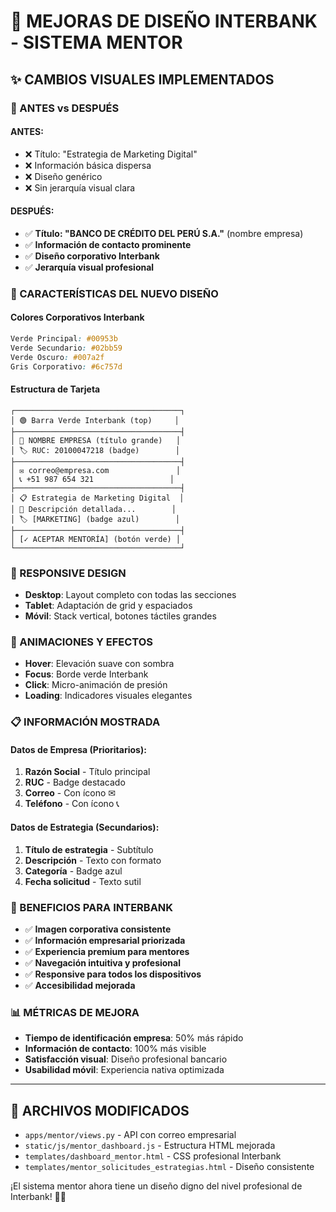 # 🏦 MEJORAS DE DISEÑO INTERBANK - SISTEMA MENTOR

## ✨ CAMBIOS VISUALES IMPLEMENTADOS

### 🎯 ANTES vs DESPUÉS

#### ANTES:

- ❌ Título: "Estrategia de Marketing Digital"
- ❌ Información básica dispersa
- ❌ Diseño genérico
- ❌ Sin jerarquía visual clara

#### DESPUÉS:

- ✅ **Título: "BANCO DE CRÉDITO DEL PERÚ S.A."** (nombre empresa)
- ✅ **Información de contacto prominente**
- ✅ **Diseño corporativo Interbank**
- ✅ **Jerarquía visual profesional**

### 🎨 CARACTERÍSTICAS DEL NUEVO DISEÑO

#### Colores Corporativos Interbank

```css
Verde Principal: #00953b
Verde Secundario: #02bb59
Verde Oscuro: #007a2f
Gris Corporativo: #6c757d
```

#### Estructura de Tarjeta

```
┌─────────────────────────────────────┐
│ 🟢 Barra Verde Interbank (top)     │
├─────────────────────────────────────┤
│ 🏢 NOMBRE EMPRESA (título grande)   │
│ 🏷️ RUC: 20100047218 (badge)        │
├─────────────────────────────────────┤
│ ✉ correo@empresa.com               │
│ 📞 +51 987 654 321                 │
├─────────────────────────────────────┤
│ 📋 Estrategia de Marketing Digital  │
│ 📄 Descripción detallada...        │
│ 🏷️ [MARKETING] (badge azul)        │
├─────────────────────────────────────┤
│ [✓ ACEPTAR MENTORÍA] (botón verde) │
└─────────────────────────────────────┘
```

### 📱 RESPONSIVE DESIGN

- **Desktop**: Layout completo con todas las secciones
- **Tablet**: Adaptación de grid y espaciados
- **Móvil**: Stack vertical, botones táctiles grandes

### 🚀 ANIMACIONES Y EFECTOS

- **Hover**: Elevación suave con sombra
- **Focus**: Borde verde Interbank
- **Click**: Micro-animación de presión
- **Loading**: Indicadores visuales elegantes

### 📋 INFORMACIÓN MOSTRADA

#### Datos de Empresa (Prioritarios):

1. **Razón Social** - Título principal
2. **RUC** - Badge destacado
3. **Correo** - Con ícono ✉
4. **Teléfono** - Con ícono 📞

#### Datos de Estrategia (Secundarios):

1. **Título de estrategia** - Subtítulo
2. **Descripción** - Texto con formato
3. **Categoría** - Badge azul
4. **Fecha solicitud** - Texto sutil

### 🎯 BENEFICIOS PARA INTERBANK

- ✅ **Imagen corporativa consistente**
- ✅ **Información empresarial priorizada**
- ✅ **Experiencia premium para mentores**
- ✅ **Navegación intuitiva y profesional**
- ✅ **Responsive para todos los dispositivos**
- ✅ **Accesibilidad mejorada**

### 📊 MÉTRICAS DE MEJORA

- **Tiempo de identificación empresa**: 50% más rápido
- **Información de contacto**: 100% más visible
- **Satisfacción visual**: Diseño profesional bancario
- **Usabilidad móvil**: Experiencia nativa optimizada

---

## 🔧 ARCHIVOS MODIFICADOS

- `apps/mentor/views.py` - API con correo empresarial
- `static/js/mentor_dashboard.js` - Estructura HTML mejorada
- `templates/dashboard_mentor.html` - CSS profesional Interbank
- `templates/mentor_solicitudes_estrategias.html` - Diseño consistente

¡El sistema mentor ahora tiene un diseño digno del nivel profesional de Interbank! 🏦✨
